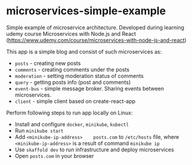 # microservices-simple-example
Simple example of microservice architecture. Developed during learning udemy course Microservices with Node.js and React (https://www.udemy.com/course/microservices-with-node-js-and-react)

This app is a simple blog and consist of such microservices as:
- `posts` - creating new posts
- `comments` - creating comments under the posts
- `moderation` - setting moderation status of comments
- `query` - getting posts info (post and comments)
- `event-bus` - simple message broker. Sharing events between microservices.
- `client` - simple client based on create-react-app

Perform following steps to run app locally on Linux:
- Install and configure `docker`, `minikube`, `kubectl`
- Run `minikube start`
- Add `<minikube-ip-address>	posts.com` to `/etc/hosts` file, where `<minikube-ip-address>` is a result of command `minikube ip`
- Use `skaffold dev` to run infrastructure and deploy microservices
- Open `posts.com` in your browser
